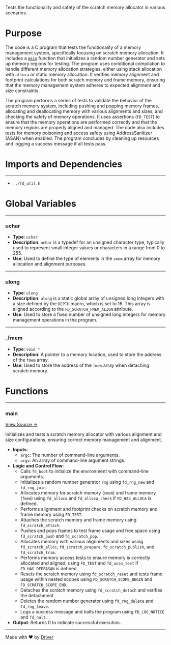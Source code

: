 <!--------------------------------------------------------------------------------->
<!-- IMPORTANT: This file is auto-generated by Driver (https://driver.ai). -------->
<!-- Manual edits may be overwritten on future commits. --------------------------->
<!--------------------------------------------------------------------------------->

Tests the functionality and safety of the scratch memory allocator in various scenarios.

# Purpose
The code is a C program that tests the functionality of a memory management system, specifically focusing on scratch memory allocation. It includes a [`main`](<#main>) function that initializes a random number generator and sets up memory regions for testing. The program uses conditional compilation to handle different memory allocation strategies, either using stack allocation with `alloca` or static memory allocation. It verifies memory alignment and footprint calculations for both scratch memory and frame memory, ensuring that the memory management system adheres to expected alignment and size constraints.

The program performs a series of tests to validate the behavior of the scratch memory system, including pushing and popping memory frames, allocating and deallocating memory with various alignments and sizes, and checking the safety of memory operations. It uses assertions (`FD_TEST`) to ensure that the memory operations are performed correctly and that the memory regions are properly aligned and managed. The code also includes tests for memory poisoning and access safety using AddressSanitizer (ASAN) when enabled. The program concludes by cleaning up resources and logging a success message if all tests pass.
# Imports and Dependencies

---
- `../fd_util.h`


# Global Variables

---
### uchar
- **Type**: ``uchar``
- **Description**: `uchar` is a typedef for an unsigned character type, typically used to represent small integer values or characters in a range from 0 to 255.
- **Use**: Used to define the type of elements in the `smem` array for memory allocation and alignment purposes.


---
### ulong
- **Type**: ``ulong``
- **Description**: `ulong` is a static global array of unsigned long integers with a size defined by the `DEPTH` macro, which is set to 16. This array is aligned according to the `FD_SCRATCH_FMEM_ALIGN` attribute.
- **Use**: Used to store a fixed number of unsigned long integers for memory management operations in the program.


---
### \_fmem
- **Type**: ``void *``
- **Description**: A pointer to a memory location, used to store the address of the `fmem` array.
- **Use**: Used to store the address of the `fmem` array when detaching scratch memory.


# Functions

---
### main<!-- {{#callable:main}} -->
[View Source →](<../../../../../src/util/scratch/test_scratch.c#L11>)

Initializes and tests a scratch memory allocator with various alignment and size configurations, ensuring correct memory management and alignment.
- **Inputs**:
    - `argc`: The number of command-line arguments.
    - `argv`: An array of command-line argument strings.
- **Logic and Control Flow**:
    - Calls `fd_boot` to initialize the environment with command-line arguments.
    - Initializes a random number generator `rng` using `fd_rng_new` and `fd_rng_join`.
    - Allocates memory for scratch memory (`smem`) and frame memory (`fmem`) using `fd_alloca` and `fd_alloca_check` if `FD_HAS_ALLOCA` is defined.
    - Performs alignment and footprint checks on scratch memory and frame memory using `FD_TEST`.
    - Attaches the scratch memory and frame memory using `fd_scratch_attach`.
    - Pushes and pops frames to test frame usage and free space using `fd_scratch_push` and `fd_scratch_pop`.
    - Allocates memory with various alignments and sizes using `fd_scratch_alloc`, `fd_scratch_prepare`, `fd_scratch_publish`, and `fd_scratch_trim`.
    - Performs memory access tests to ensure memory is correctly allocated and aligned, using `FD_TEST` and `fd_asan_test` if `FD_HAS_DEEPASAN` is defined.
    - Resets the scratch memory using `fd_scratch_reset` and tests frame usage within nested scopes using `FD_SCRATCH_SCOPE_BEGIN` and `FD_SCRATCH_SCOPE_END`.
    - Detaches the scratch memory using `fd_scratch_detach` and verifies the detachment.
    - Deletes the random number generator using `fd_rng_delete` and `fd_rng_leave`.
    - Logs a success message and halts the program using `FD_LOG_NOTICE` and `fd_halt`.
- **Output**: Returns 0 to indicate successful execution.



---
Made with ❤️ by [Driver](https://www.driver.ai/)